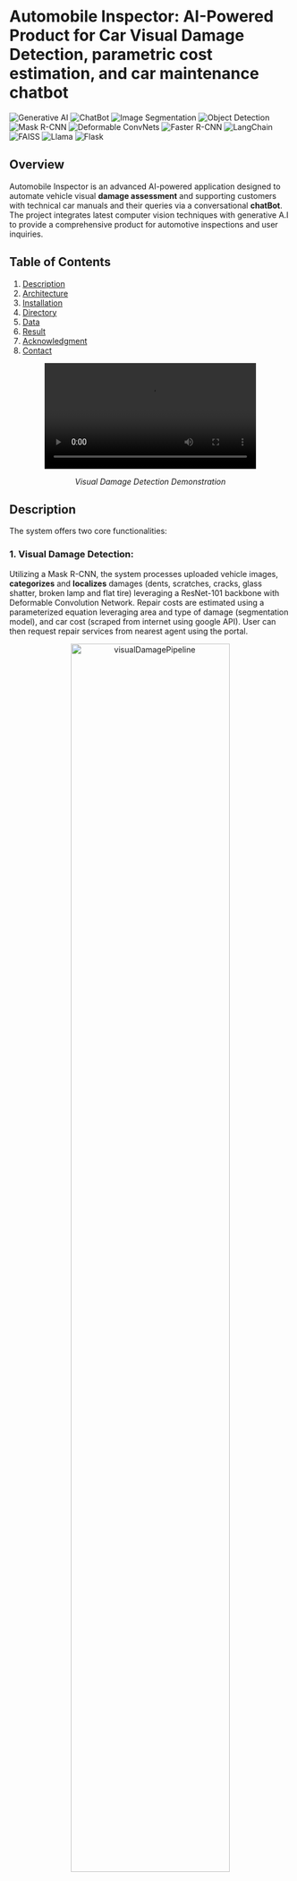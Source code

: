 # Automobile Inspector: AI-Powered Product for Car Visual Damage Detection, parametric cost estimation, and car maintenance chatbot

![Generative AI](https://img.shields.io/badge/Generative%20AI-green)
![ChatBot](https://img.shields.io/badge/Chat%20Bot-blue)
![Image Segmentation](https://img.shields.io/badge/Image%20Segmentation-orange)
![Object Detection](https://img.shields.io/badge/Object%20Detection-yellow)
![Mask R-CNN](https://img.shields.io/badge/Mask%20R--CNN-red)
![Deformable ConvNets](https://img.shields.io/badge/DCN-Deformable%20ConvNets-yellowgreen)
![Faster R-CNN](https://img.shields.io/badge/Faster%20R--CNN-purple)
![LangChain](https://img.shields.io/badge/LangChain-blue)
![FAISS](https://img.shields.io/badge/FAISS-white)
![Llama](https://img.shields.io/badge/Llama-grey)
![Flask](https://img.shields.io/badge/Flask-black)


## Overview
Automobile Inspector is an advanced AI-powered application designed to automate vehicle visual **damage assessment** and supporting customers with technical car manuals and their queries via a conversational **chatBot**. The project integrates latest computer vision techniques with generative A.I to provide a comprehensive product for automotive inspections and user inquiries.

## Table of Contents
1. [Description](#description)
2. [Architecture](#architecture)
3. [Installation](#installation)
4. [Directory](#directory)
5. [Data](#data)
6. [Result](#result)
7. [Acknowledgment](#acknowledgment)
8. [Contact](#Contact)

<div align="center">
  <video src="https://github.com/user-attachments/assets/846b8083-fc78-45d4-9aee-14719e440734.mp4" controls width="75%">
    Your browser does not support the video tag.
  </video>
  <p><i>Visual Damage Detection Demonstration</i></p>
</div>

   
## Description
The system offers two core functionalities:
### 1. Visual Damage Detection: 
Utilizing a Mask R-CNN, the system processes uploaded vehicle images, **categorizes** and **localizes** damages (dents, scratches, cracks, glass shatter, broken lamp and flat tire) leveraging a ResNet-101 backbone with Deformable Convolution Network. Repair costs are estimated using a parameterized equation leveraging area and type of damage (segmentation model), and car cost (scraped from internet using google API). User can then request repair services from nearest agent using the portal. 
<div align="center">
   <img src="https://github.com/user-attachments/assets/1442c5ef-e539-4063-822e-1f51819eb23a" alt="visualDamagePipeline" width="75%">
</div>

### 2. RAG based carBot: 
carBot provides a **conversation style chatbot** that answers user queries about their vehicle. It uses a Retrieval-Augmented Generation (RAG) pipeline that allows users to upload car manuals or provide web links. The system processes the question further refining it by utilizing the chat history, extracts relevant documents from the FAISS vectorstore, and uses a pre-trained large language model to answer user queries about their vehicle. Since the model gives answers based on the user uploaded car manual, this ensures that the information provided is accurate, context-specific, and directly related to the user's specific vehicle model.
<div align="center">
   <img src="https://github.com/user-attachments/assets/3670f274-12a4-45fa-afe1-1c342c6d0334" alt="chatBot Interface" width="50%">   
</div>

## Architecture

The Automobile Inspector system is composed of several key components, each serving a distinct role in the overall architecture:
### 1. Frontend:
- **User Interface:** The application provides an intuitive and user-friendly interface, built with **HTML, CSS, and JavaScript**. Users can upload images, provide car manual PDFs, and interact with the system through a clean and responsive design.
- **carbot Interface:**  A dedicated interface for the NLP-based chatbot allows users to ask questions about their vehicle, with the system retrieving and presenting relevant information from uploaded manuals.

### 2. Backend:
- **Flask Server:** The backend is powered by **Flask**, a lightweight Python web framework. The server handles user requests, manages sessions, processes images, and interacts with the machine learning models.
- **RESTful API:**  The backend exposes several endpoints for image uploads, damage detection, manual processing, and query handling, making the system modular and easy to extend.
- **Database:** Relational **SQLlite** database for storing user, order, predictions, etc. information.

### 3. Computer Vision Module:
- **Image Segmentation-Based Damage Detection:**
- The damage detection pipeline is powered by a **Mask R-CNN** architecture, which leverages a **ResNet-101 backbone** with **Deformable Convolutional Networks (DCN)** to enhance feature extraction, especially for detecting irregularly shaped objects like vehicle damages. The model is fine-tuned to detect and segment six specific damage types: dent, scratch, crack, glass shatter, lamp broken, and tire flat.
- The **Feature Pyramid Network (FPN) enhances multi-scale feature detection**, allowing the system to accurately identify damages across different resolutions. The **Region Proposal Network (RPN)** generates candidate bounding boxes, which are refined and classified by the **ROI Head** to produce precise damage localization and segmentation masks.
- Post-detection, the system calculates the repair cost by analyzing the detected damage in relation to the vehicle’s value and age, considering carfully choosen damage factors. The results are visualized with detailed breakdowns, providing users with actionable insights.
  
- **Vehicle Object Detection:**  An additional car object detection pipeline with pretrained **Faster R-CNN** weights is employed to identify and isolate the vehicle in the image, ensuring that the above damage detection is focused on the correct region.

### 4. LLM ChatBot:
- **RAG-Based Information Retrieval:** The CarBot component employs a Retrieval-Augmented Generation (RAG) pipeline to handle user queries about their vehicles by processing car manuals or related web content. It uses **LangChain for document processing**, where car manuals are parsed and segmented using the Recursive Character TextSplitter. Web content is similarly processed through an UnstructuredURLLoader. The segmented text is embedded using OpenAI or Ollama embeddings, depending on the model selected, and **indexed with FAISS** (Facebook AI Similarity Search) to facilitate efficient retrieval. The prompt is carfully designed to return an answer only if it is present in the provided document, otherwise it lets the user know that the answer is not present in the uploaded documents.
  
**Query Processing:** When a user submits a query, the system first **rephrases it within the context of the chat history** using LLama 3.1/ GPT 4-o-mini. The rephrased question is then matched against the indexed content, and relevant segments are retrieved. These segments are fed into a language model to generate a precise, context-aware answer.

<div align="center">
   <img src="https://github.com/user-attachments/assets/76985443-ee97-4b38-a247-7dc15d3fdf73" alt="RAG pipeline" width="75%">
</div>

### 5. Database and File Management:
**SQLite Database:** User data, including account details, session information, and inference results, are stored in an SQLite database. The database is managed using SQLAlchemy, providing a robust and scalable solution for data persistence.

**Static Files:** Images, processed documents, and inference results are managed in structured directories, ensuring easy access and retrieval.

### 6. Error Handling and Logging:
**Logging:** The system employs detailed logging at various stages, ensuring that errors can be traced and addressed efficiently.

**Error Management:** The system is designed to handle common errors gracefully, providing users with clear feedback and suggestions for resolving issues.

## Installation

To set up the project, follow these steps:
1. Clone the repository:
   ```bash
   git clone https://github.com/Divyeshpratap/A.I.-AutoInspector.git
2. Navigate to the project directory and run the setup script to install necessary dependencies.
   ```bash
   cd A.I.-AutoInspector
   chmod +x setup.sh
   ./setup.sh

3. Set up your environment variable (.env file):
   ```bash
   FLASK_SECRET_KEY='your_flask_secret_key'
   GoogleMaps_API_KEY='your_google_maps_api_key'
   GoogleSearch_API_KEY='your_google_search_api_key'
   GoogleSearch_engine_id='your_google_search_engine_id'
   OPENAI_API_KEY='your_openai_api_key'


4. Execute the script using the following command:
   ```bash
   python create_admin.py [--username <admin_username>] [--email <admin_email>] [--password <admin_password>]
   python app.py

## Directory
### (1)Root:
```
${ROOT}/
│
├── carDDModel/                 # Damage inferencing model and associated weights
│   ├── dcn_plus_cfg_small.py    # Configuration file for the DCN model
│   └── checkpoint.pth           # Checkpoint weights for the DCN model
│
├── instance/                   # SQLite database
│   └── site.db
│
├── models/                     # Python modules for database, CV, NLP
│   ├── database.py             # Database models and setup
│   ├── cv/                     # Computer Vision models
│   │   └── cv_model.py         # CV model implementations
│   │
│   ├── nlp/                    # Natural Language Processing models
│   │   └── nlp_model.py        # NLP model implementations
│   │
│   └── __pycache__/            # Python cache files (excluded from README)
│
├── static/                     # Static assets for the web app
│   ├── css/                    # CSS files
│   │   └── style.css
│   ├── images/                 # Image files
│   │   ├── inferenceSample.png
│   │   ├── logo.png
│   │   ├── RAG_Flow.png
│   │   └── visualDamagePipeline.png
│   ├── js/                     # JavaScript files
│   │   └── script.js
│   └── results/                # Result images or data
│
├── templates/                  # HTML templates for Flask
│   ├── add_agent.html
│   ├── admin_dashboard.html
│   ├── admin_login_dontknow.html
│   ├── agent_dashboard.html
│   ├── agent_profile.html
│   ├── base.html
│   ├── chatbot_index.html
│   ├── detailed_analysis.html
│   ├── edit_user.html
│   ├── index.html
│   ├── login.html
│   ├── order_details.html
│   ├── register.html
│   ├── upload.html
│   ├── user_dashboard.html
│   ├── user_order_details.html
│   └── user_profile.html
│
├── uploads/                    # Uploaded files for chatbot and other features
│
├── utils/                      # Utility modules and scripts
│   ├── context_processor.py
│   ├── data_helpers.py
│   ├── filters.py
│   ├── geolocation.py
│   ├── helpers.py
│   ├── sqlalchemy_events.py
│   └── web_scraper.py
│
├── app.py                      # Main Flask application script
├── create_admin.py             # Script to create admin account
├── LICENSE                     # Project license
├── README.md                   # Project documentation
├── requirements.txt            # Python dependencies
└── setup.sh                    # Script to set up the environment

```
## Data

The checkpoint file (pretrained weight) are placed in carDDModel folder.

## Result

### Image Pipeline

Below are the training result of the damage detection and segmentation model.
#### Training Metrics and Curve
For an object detection and segmentation model, several metrics help to understand the performance and behavior:
- **Loss RPN CLoss (Region Proposal Network Classification Loss):** Measures how well the Region Proposal Network (RPN) classifies anchor boxes as containing an object or background. It's critical for the model's ability to propose potential object locations.
- **Loss RPN BBox (Region Proposal Network Bounding Box Loss):** Measures the accuracy of the bounding box adjustments made by the RPN to refine anchor boxes into object proposals.
- **Loss Cls (Classification Loss):**  Evaluates the classification performance of the model in assigning detected objects to the correct categories.
- **Loss BBox (Bounding Box Loss):** Quantifies the error in the predicted bounding boxes relative to the ground truth boxes, affecting the accuracy of object localization.
- **Loss Mask (Mask Loss):** Measures the quality of the segmentation masks generated by the model, which outlines the detected objects.

<div align="center">
   <img src="https://github.com/user-attachments/assets/b33c7d7e-8014-412c-bf4a-cdb481b3a9e6" alt="Training Loss Metrics" width="75%">
</div>


Overall, as seen in the above image, the training loss across all components consistently decreases over the epochs and flattens towards the end. The total loss decreases from 0.851 at epoch 1 to 0.281 at epoch 2, and finally to 0.189 at epoch 31, showing a significant reduction, which reflects effective learning.
#### Validation Metrics and Curve:
**Mean Average Precision (mAP)** metrics are used for evaluating the performance of object detection models, especially on validation data. mAP measures how well the model detects and localizes objects in images by calculating the average precision at various Intersection over Union (IoU) thresholds.

<div align="center">
   <img src="https://github.com/user-attachments/assets/b638ba82-e987-4001-9675-bf86c8bbd315" alt="Validation Metrics" width="75%">
</div>

- **BBox mAP Small, Medium, and Large (Bounding Box mAP for Different Object Sizes):** These metrics measure the mAP separately for small, medium, and large objects, providing insight into how the model performs across various object scales. In the above graph, it can be seen that the mAP is higher for larger objects compared to smaller ones, which is a common trend in object detection models. The mAP graph shows generally improving trends for all three object sizes.
- **Segmentation mAP (Segmentation Mean Average Precision):** Segmentation mAP evaluates the model’s performance in segmenting objects, measuring how well the predicted masks match the ground truth masks. Segmentation mAP also shows a positive trend, reflecting improved segmentation quality.

The consistent decrease in training losses and the improving mAP values indicate that the model is effectively learning to detect and segment objects. The performance is especially strong for medium and large objects, while small object detection remains a typical challenge.

**Text Pipeline**

For Retrieval-Augmented Generation (RAG) based LLM chatbot models, **qualitative measures** are usually more indicative of the model's performance than quantitative metrics. Although the evaluation of the chatbot is still in progress, the quality of results improved significantly after the integration of history, allowing for refined question prompts by considering prior conversation context.

## Acknowledgment

This project uses resources and data from:
carDD dataset https://github.com/CarDD-USTC/CarDD-USTC.github.io

## Contact
For more information, contact 

## License

This project is licensed under the [MIT License](LICENSE).
